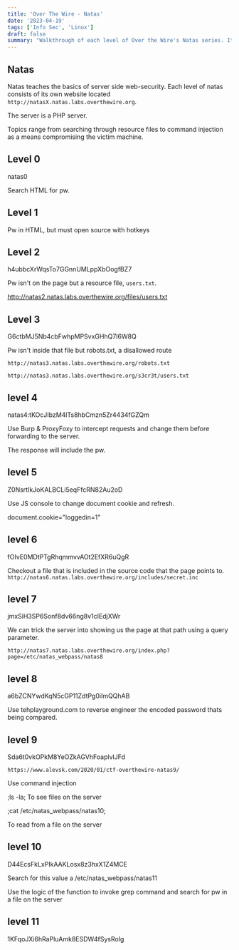 ```yaml
---
title: 'Over The Wire - Natas'
date: '2023-04-19'
tags: ['Info Sec', 'Linux']
draft: false
summary: "Walkthrough of each level of Over the Wire's Natas series. Its a game which helps players master web server vulnerabilities testing"
---
```


## Natas

Natas teaches the basics of server side web-security.
Each level of natas consists of its own website located
`http://natasX.natas.labs.overthewire.org`.

The server is a PHP server.

Topics range from searching through resource files to command injection as a means
compromising the victim machine.

## Level 0

natas0

Search HTML for pw.

## Level 1

Pw in HTML, but must open source with hotkeys

## Level 2

h4ubbcXrWqsTo7GGnnUMLppXbOogfBZ7

Pw isn't on the page but a resource file, `users.txt`.

http://natas2.natas.labs.overthewire.org/files/users.txt

## Level 3

G6ctbMJ5Nb4cbFwhpMPSvxGHhQ7I6W8Q

Pw isn't inside that file but robots.txt, a disallowed route

`http://natas3.natas.labs.overthewire.org/robots.txt`

`http://natas3.natas.labs.overthewire.org/s3cr3t/users.txt`

## level 4

natas4:tKOcJIbzM4lTs8hbCmzn5Zr4434fGZQm

Use Burp & ProxyFoxy to intercept requests and change them before forwarding to
the server.

The response will include the pw.

## level 5

Z0NsrtIkJoKALBCLi5eqFfcRN82Au2oD

Use JS console to change document cookie and refresh.

document.cookie="loggedin=1"

## level 6

fOIvE0MDtPTgRhqmmvvAOt2EfXR6uQgR

Checkout a file that is included in the source code that the page points to.
`http://natas6.natas.labs.overthewire.org/includes/secret.inc`

## level 7

jmxSiH3SP6Sonf8dv66ng8v1cIEdjXWr

We can trick the server into showing us the page at that path using a query parameter.

`http://natas7.natas.labs.overthewire.org/index.php?page=/etc/natas_webpass/natas8`

## level 8

a6bZCNYwdKqN5cGP11ZdtPg0iImQQhAB

Use tehplayground.com to reverse engineer the encoded password thats being compared.

## level 9

Sda6t0vkOPkM8YeOZkAGVhFoaplvlJFd

`https://www.alevsk.com/2020/01/ctf-overthewire-natas9/`

Use command injection

;ls -la;
To see files on the server

;cat /etc/natas_webpass/natas10;

To read from a file on the server

## level 10

D44EcsFkLxPIkAAKLosx8z3hxX1Z4MCE

Search for this value
a /etc/natas_webpass/natas11

Use the logic of the function to invoke grep command and search for pw in a file
on the server

## level 11

1KFqoJXi6hRaPluAmk8ESDW4fSysRoIg
